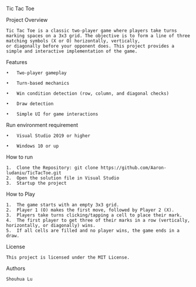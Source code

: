 Tic Tac Toe

Project Overview

    Tic Tac Toe is a classic two-player game where players take turns marking spaces on a 3x3 grid. The objective is to form a line of three matching symbols (X or O) horizontally, vertically, 
    or diagonally before your opponent does. This project provides a simple and interactive implementation of the game.

Features

    •	Two-player gameplay
    
    •	Turn-based mechanics
    
    •	Win condition detection (row, column, and diagonal checks)
    
    •	Draw detection
    
    •	Simple UI for game interactions

Run environment requirement

    •	Visual Studio 2019 or higher
    
    •	Windows 10 or up

How to run

    1.	Clone the Repository: git clone https://github.com/Aaron-ludaniu/TicTacToe.git
    2.	Open the solution file in Visual Studio
    3.	Startup the project

How to Play

    1.	The game starts with an empty 3x3 grid.
    2.	Player 1 (O) makes the first move, followed by Player 2 (X).
    3.	Players take turns clicking/tapping a cell to place their mark.
    4.	The first player to get three of their marks in a row (vertically, horizontally, or diagonally) wins.
    5.	If all cells are filled and no player wins, the game ends in a draw.

License

    This project is licensed under the MIT License.
    
Authors

    Shouhua Lu
